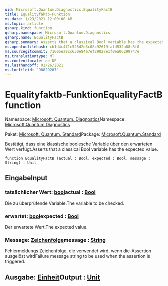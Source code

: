 ```yaml
---
uid: Microsoft.Quantum.Diagnostics.EqualityFactB
title: Equalityfaktb-Funktion
ms.date: 1/23/2021 12:00:00 AM
ms.topic: article
qsharp.kind: function
qsharp.namespace: Microsoft.Quantum.Diagnostics
qsharp.name: EqualityFactB
qsharp.summary: Asserts that a classical Bool variable has the expected value.
ms.openlocfilehash: cb1d4c471c528d2d3c08c92619fafd532a88c8f0
ms.sourcegitcommit: 71605ea9cc630e84e7ef29027e1f0ea06299747e
ms.translationtype: MT
ms.contentlocale: de-DE
ms.lasthandoff: 01/26/2021
ms.locfileid: "98829207"
---
```

# <a name="equalityfactb-function"></a><span data-ttu-id="c532b-102">Equalityfaktb-Funktion</span><span class="sxs-lookup"><span data-stu-id="c532b-102">EqualityFactB function</span></span>

<span data-ttu-id="c532b-103">Namespace: [Microsoft. Quantum. Diagnostics](xref:Microsoft.Quantum.Diagnostics)</span><span class="sxs-lookup"><span data-stu-id="c532b-103">Namespace: [Microsoft.Quantum.Diagnostics](xref:Microsoft.Quantum.Diagnostics)</span></span>

<span data-ttu-id="c532b-104">Paket: [Microsoft. Quantum. Standard](https://nuget.org/packages/Microsoft.Quantum.Standard)</span><span class="sxs-lookup"><span data-stu-id="c532b-104">Package: [Microsoft.Quantum.Standard](https://nuget.org/packages/Microsoft.Quantum.Standard)</span></span>


<span data-ttu-id="c532b-105">Bestätigt, dass eine klassische boolesche Variable über den erwarteten Wert verfügt.</span><span class="sxs-lookup"><span data-stu-id="c532b-105">Asserts that a classical Bool variable has the expected value.</span></span>

```qsharp
function EqualityFactB (actual : Bool, expected : Bool, message : String) : Unit
```


## <a name="input"></a><span data-ttu-id="c532b-106">Eingabe</span><span class="sxs-lookup"><span data-stu-id="c532b-106">Input</span></span>

### <a name="actual--bool"></a><span data-ttu-id="c532b-107">tatsächlicher Wert: [bool](xref:microsoft.quantum.lang-ref.bool)</span><span class="sxs-lookup"><span data-stu-id="c532b-107">actual : [Bool](xref:microsoft.quantum.lang-ref.bool)</span></span>

<span data-ttu-id="c532b-108">Die zu überprüfende Variable.</span><span class="sxs-lookup"><span data-stu-id="c532b-108">The variable to be checked.</span></span>


### <a name="expected--bool"></a><span data-ttu-id="c532b-109">erwartet: [bool](xref:microsoft.quantum.lang-ref.bool)</span><span class="sxs-lookup"><span data-stu-id="c532b-109">expected : [Bool](xref:microsoft.quantum.lang-ref.bool)</span></span>

<span data-ttu-id="c532b-110">Der erwartete Wert.</span><span class="sxs-lookup"><span data-stu-id="c532b-110">The expected value.</span></span>


### <a name="message--string"></a><span data-ttu-id="c532b-111">Message: [Zeichenfolge](xref:microsoft.quantum.lang-ref.string)</span><span class="sxs-lookup"><span data-stu-id="c532b-111">message : [String](xref:microsoft.quantum.lang-ref.string)</span></span>

<span data-ttu-id="c532b-112">Fehlermeldungs Zeichenfolge, die verwendet wird, wenn die-Assertion ausgelöst wird</span><span class="sxs-lookup"><span data-stu-id="c532b-112">Failure message string to be used when the assertion is triggered.</span></span>



## <a name="output--unit"></a><span data-ttu-id="c532b-113">Ausgabe: [Einheit](xref:microsoft.quantum.lang-ref.unit)</span><span class="sxs-lookup"><span data-stu-id="c532b-113">Output : [Unit](xref:microsoft.quantum.lang-ref.unit)</span></span>

